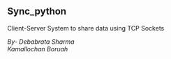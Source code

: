 ## Sync_python
Client-Server System to share data using TCP Sockets
<br/>

<i>
By- Debabrata Sharma
<br/>
Kamallochan Boruah
</i>
